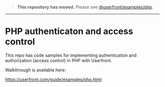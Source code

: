 > **This repository has moved.** Please see [@userfront/examples/php](https://github.com/userfront/examples/tree/main/php).

---

# PHP authenticaton and access control

This repo has code samples for implementing authentication and authorization (access control) in PHP with Userfront.

Walkthrough is available here:

https://userfront.com/guide/examples/php.html
